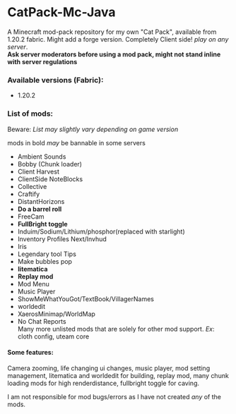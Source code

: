 # CatPack-Mc-Java
A Minecraft mod-pack repository for my own "Cat Pack", available from 1.20.2 fabric. Might add a forge version.
Completely Client side! <i>play on any server</i>. 
<br><b>Ask server moderators before using a mod pack, might not stand inline with server regulations</b>
<h3>Available versions (Fabric):</h3>
<ul>
  <li>1.20.2</li>
</ul>
<h3>List of mods:</h3>
<p>Beware:<i> List may slightly vary depending on game version</i></p>
mods in bold <i>may</i> be bannable in some servers
<ul>
  <li>Ambient Sounds</li>
  <li>Bobby (Chunk loader)</li>
  <li>Client Harvest</li>
  <li>ClientSide NoteBlocks</li>
  <li>Collective</li>
  <li>Craftify</li>
  <li>DistantHorizons</li>
  <li><b>Do a barrel roll</b></li>
  <li>FreeCam</li>
  <li><b>FullBright toggle</b></li>
  <li>Induim/Sodium/Lithium/phosphor(replaced with starlight)</li>
  <li>Inventory Profiles Next/Invhud</li>
  <li>Iris</li>
  <li>Legendary tool Tips</li>
  <li>Make bubbles pop</li>
  <li><b>litematica</b></li>
  <li><b>Replay mod</b></li>
  <li>Mod Menu</li>
  <li>Music Player</li>
  <li>ShowMeWhatYouGot/TextBook/VillagerNames</li>
  <li>worldedit</li>
  <li>XaerosMinimap/WorldMap</li>
  <li>No Chat Reports</li>
  Many more unlisted mods that are solely for other mod support. <i>Ex</i>: cloth config, uteam core
</ul>
<h4>Some features:</h4>
<p>Camera zooming, life changing ui changes, music player, mod setting management, litematica and worldedit for building, replay mod, many chunk loading mods for high renderdistance, fullbright toggle for caving.</p>

I am not responsible for mod bugs/errors as I have not created <i>any</i> of the mods.
